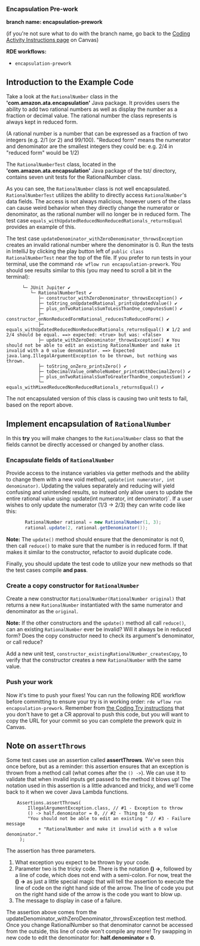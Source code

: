 ### Encapsulation Pre-work

**branch name: encapsulation-prework**

(if you're not sure what to do with the branch name, go back to the
[Coding Activity Instructions page](https://mlu.instructure.com/courses/609/pages/coding-activity-instructions)
on Canvas)

**RDE workflows:**
- `encapsulation-prework`

## Introduction to the Example Code

Take a look at the `RationalNumber` class in the **'com.amazon.ata.encapsulation'** Java package. It provides 
users the ability to add two rational numbers as well as display the number as a fraction or decimal value. The rational
number the class represents is always kept in reduced form.

(A rational number is a number that can be expressed as a fraction of two integers (e.g. 2/1 (or 2) and 99/100).
"Reduced form" means the numerator and denominator are the smallest integers they could be: e.g. 2/4
in "reduced form" would be 1/2)

The `RationalNumberTest` class, located in the
**'com.amazon.ata.encapsulation'** Java package of the tst/ directory, contains seven unit tests for the
RationalNumber class.

As you can see, the `RationalNumber` class is not well encapsulated. `RationalNumberTest`
utilizes the ability to directly access `RationalNumber`'s data fields. The access is not always malicious, however 
users of the class can cause weird behavior when they directly change the numerator or denominator, as the rational 
number will no longer be in reduced form. The test case `equals_withUpdatedReducedNonReducedRationals_returnsEqual`
provides an example of this.

The test case `updateDenominator_withZeroDenominator_throwsException` creates an invalid rational number where the
denominator is 0. Run the tests in IntelliJ by clicking the play button left of `public class RationalNumberTest`
near the top of the file. If you prefer to run tests in your terminal, use the command
`rde wflow run encapsulation-prework`. You should see results similar to this (you may need to scroll a bit in the
terminal):

```text
      └─ JUnit Jupiter ✔
         └─ RationalNumberTest ✔
            ├─ constructor_withZeroDenominator_throwsException() ✔
            ├─ toString_onUpdatedRational_printsUpdatedValue() ✔
            ├─ plus_onTwoRationalsSumToLessThanOne_computesSum() ✔
            ├─ constructor_onNonReducedFormRational_reducesToReducedForm() ✔
            ├─ equals_withUpdatedReducedNonReducedRationals_returnsEqual() ✘ 1/2 and 2/4 should be equal. ==> expected: <true> but was: <false>
            ├─ update_withZeroDenominator_throwsException() ✘ You should not be able to edit an existing RationalNumber and make it invalid with a 0 value denominator. ==> Expected java.lang.IllegalArgumentException to be thrown, but nothing was thrown.
            ├─ toString_onZero_printsZero() ✔
            ├─ toDecimalValue_onWholeNumber_printsWithDecimalZero() ✔
            ├─ plus_onTwoRationalsSumToGreaterThanOne_computesSum() ✔
            └─ equals_withMixedReducedNonReducedRationals_returnsEqual() ✔
```

The not encapsulated version of this class is causing two unit tests to fail, based on the report above.

## Implement encapsulation of `RationalNumber`

In this **try** you will make changes to the `RationalNumber` class so that the fields cannot be directly accessed or 
changed by another class.

### Encapsulate fields of `RationalNumber`

Provide access to the instance variables via getter methods and the ability to change them 
with a new void method, `update(int numerator, int denominator)`. Updating the values separately and reducing will yield 
confusing and unintended results, so instead only allow users to update the entire rational value using:
update(int numerator, int denominator)`. If a user wishes to only update the numerator (1/3 -> 2/3) they can write code
like this:

```java
       RationalNumber rational = new RationalNumber(1, 3);
       rational.update(2, rational.getDenominator());
```

**Note:** The `update()` method should ensure that the denominator is not 0, then call `reduce()` to make sure
that the number is in reduced form. If that makes it similar to the constructor, refactor to avoid duplicate code.

Finally, you should update the test code to utilize your new methods so that the test cases compile **and pass**.

### Create a copy constructor for `RationalNumber`

Create a new constructor `RationalNumber(RationalNumber original)` that returns a new `RationalNumber` instantiated
with the same numerator and denominator as the `original`.

**Note:** If the other constructors and the `update()` method all call `reduce()`, can an existing `RationalNumber`
ever be invalid? Will it always be in reduced form? Does the copy constructor need to check its argument's
denominator, or call reduce?

Add a new unit test, `constructor_existingRationalNumber_createsCopy`, to verify that the constructor creates a
new `RationalNumber` with the same value.

### Push your work

Now it's time to push your fixes! You can run the following RDE workflow before committing to ensure
your try is in working order: `rde wflow run encapsulation-prework`. Remember from
[the Coding Try instructions](https://mlu.instructure.com/courses/609/pages/coding-activity-instructions)
that you don't have to get a CR approval to push this code, but you will want
to copy the URL for your commit so you can complete the prework quiz in Canvas.

## Note on `assertThrows`

Some test cases use an assertion called **assertThrows**. We've seen this once before, but as a reminder:
this assertion ensures that an exception is thrown from a method call (what comes after the `() ->`).
We can use it to validate that when invalid inputs get passed to the method it blows up! The notation used
in this assertion is a little advanced and tricky, and we'll come back to it when we cover Java Lambda functions.

        Assertions.assertThrows(
            IllegalArgumentException.class, // #1 - Exception to throw
            () -> half.denominator = 0, // #2 - Thing to do
            "You should not be able to edit an existing " // #3 - Failure message
                + "RationalNumber and make it invalid with a 0 value denominator."
         );

The assertion has three parameters.
1. What exception you expect to be thrown by your code. 
2. Parameter two is the tricky code. There is the notation **() ->**, followed by a line of code, which does not end 
    with a semi-colon. For now, treat the **() ->** as just a little special magic that will tell the assertion to
    execute the line of code on the right hand side of the arrow. The line of code you put on the right hand side of the
    arrow is the code you want to blow up.
3. The message to display in case of a failure. 

The assertion above comes from the updateDenominator_withZeroDenominator_throwsException test method. Once you change
RationalNumber so that denominator cannot be accessed from the outside, this line of code won't compile any more!
Try swapping in new code to edit the denominator for: **half.denominator = 0**.
